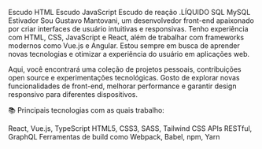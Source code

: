 Escudo HTML Escudo JavaScript  Escudo de reação .LÍQUIDO SQL MySQL Estivador
 Sou Gustavo Mantovani, um desenvolvedor front-end apaixonado por criar interfaces de usuário intuitivas e responsivas. Tenho experiência com HTML, CSS, JavaScript e React, além de trabalhar com frameworks modernos como Vue.js e Angular. Estou sempre em busca de aprender novas tecnologias e otimizar a experiência do usuário em aplicações web.

Aqui, você encontrará uma coleção de projetos pessoais, contribuições open source e experimentações tecnológicas. Gosto de explorar novas funcionalidades de front-end, melhorar performance e garantir design responsivo para diferentes dispositivos.

📚 Principais tecnologias com as quais trabalho:

React, Vue.js, TypeScript
HTML5, CSS3, SASS, Tailwind CSS
APIs RESTful, GraphQL
Ferramentas de build como Webpack, Babel, npm, Yarn

